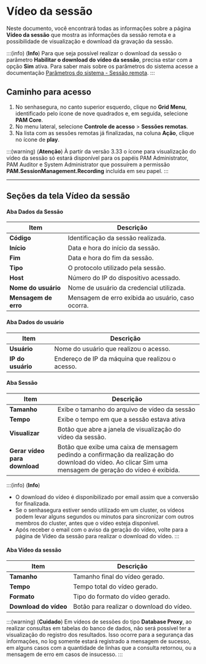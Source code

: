 # Vídeo da sessão

Neste documento, você encontrará todas as informações sobre a página **Vídeo da sessão** que mostra as informações da sessão remota e a possibilidade de visualização e download da gravação da sessão.

:::(info) (**Info**)
Para que seja possível realizar o download da sessão o parâmetro **Habilitar o download do vídeo da sessão**, precisa estar com a opção **Sim** ativa. Para saber mais sobre os parâmetros do sistema acesse a documentação [Parâmetros do sistema - Sessão remota](/v3-33/docs/pt/pam-session-proxy-settings).
:::

## Caminho para acesso

1. No senhasegura, no canto superior esquerdo, clique no **Grid Menu**, identificado pelo ícone de nove quadrados e, em seguida, selecione **PAM Core**.
2. No menu lateral, selecione **Controle de acesso** > **Sessões remotas**.
3. Na lista com as sessões remotas já finalizadas, na coluna **Ação**, clique no ícone de **play**.

:::(warning) (**Atenção**)
À partir da versão 3.33 o ícone para visualização do vídeo da sessão só estará disponível para os papéis PAM Administrator, PAM Auditor e System Administrator que possuírem a permissão **PAM.SessionManagement.Recording** incluída em seu papel.
:::

---
## Seções da tela Vídeo da sessão

#### Aba Dados da Sessão
| **Item** | **Descrição** |
|---|---|
| **Código** | Identificação da sessão realizada. |
| **Início** | Data e hora do início da sessão. |
| **Fim** | Data e hora do fim da sessão. |
| **Tipo** | O protocolo utilizado pela sessão. |
| **Host** | Número do IP do dispositivo acessado. |
| **Nome do usuário** | Nome de usuário da credencial utilizada. |
| **Mensagem de erro** | Mensagem de erro exibida ao usuário, caso ocorra. |

#### Aba Dados do usuário
| **Item** | **Descrição** |
|---|---|
| **Usuário** | Nome do usuário que realizou o acesso. |
| **IP do usuário** | Endereço de IP da máquina que realizou o acesso. |

#### Aba Sessão
| **Item** | **Descrição** |
|---|---|
| **Tamanho** | Exibe o tamanho do arquivo de vídeo da sessão |
| **Tempo** | Exibe o tempo em que a sessão estava ativa |
| **Visualizar** | Botão que abre a janela de visualização do vídeo da sessão. |
| **Gerar vídeo para download** | Botão que exibe uma caixa de mensagem pedindo a confirmação da realização do download do vídeo. Ao clicar Sim uma mensagem de geração do vídeo é exibida. |


:::(info) (**Info**)
* O download do vídeo é disponibilizado por email assim que a conversão for finalizada.
* Se o senhasegura estiver sendo utilizado em um cluster, os vídeos podem levar alguns segundos ou minutos para sincronizar com outros membros do cluster, antes que o vídeo esteja disponível.
* Após receber o email com o aviso da geração do vídeo, volte para a página de Vídeo da sessão para realizar o download do vídeo.
:::

#### Aba Vídeo da sessão
| **Item** | **Descrição** |
|---|---|
| **Tamanho** | Tamanho final do vídeo gerado. |
| **Tempo** | Tempo total do vídeo gerado. |
| **Formato** | Tipo do formato do vídeo gerado. |
| **Download do vídeo** | Botão para realizar o download do vídeo. | 

:::(warning) (**Cuidado**)
Em vídeos de sessões do tipo **Database Proxy**, ao realizar consultas em tabelas do banco de dados, não será possível ter a visualização do registro dos resultados. Isso ocorre para a segurança das informações, no log somente estará registrado a mensagem de sucesso, em alguns casos com a quantidade de linhas que a consulta retornou, ou a mensagem de erro em casos de insucesso.
:::
